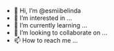 - 👋 Hi, I’m @esmiibelinda
- 👀 I’m interested in ...
- 🌱 I’m currently learning ...
- 💞️ I’m looking to collaborate on ...
- 📫 How to reach me ...

<!---
esmiibelinda/esmiibelinda is a ✨ special ✨ repository because its `README.md` (this file) appears on your GitHub profile.
You can click the Preview link to take a look at your changes.
--->
